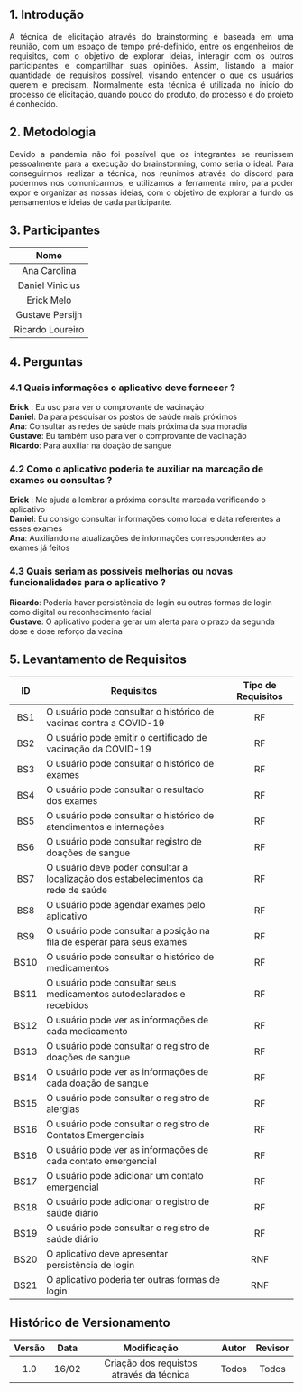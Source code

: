 
## 1. Introdução
<p style="text-align: justify;"> A técnica de elicitação através do brainstorming é baseada em uma reunião, com um espaço de tempo pré-definido, entre os engenheiros de requisitos, com o objetivo de explorar ideias, interagir com os outros participantes e compartilhar suas opiniões. Assim, listando a maior quantidade de requisitos possível, visando entender o que os usuários querem e precisam. Normalmente esta técnica é utilizada no inicío do processo de elicitação, quando pouco do produto, do processo e do projeto é conhecido.</p>

## 2. Metodologia
<p style="text-align: justify;"> Devido a pandemia não foi possível que os integrantes se reunissem pessoalmente para a execução do brainstorming, como seria o ideal. Para conseguirmos realizar a técnica, nos reunimos através do discord para podermos nos comunicarmos, e utilizamos a ferramenta miro, para poder expor e organizar as nossas ideias, com o objetivo de explorar a fundo os pensamentos e ideias de cada participante. 
</p>


## 3. Participantes
|Nome|
|:----:|
|Ana Carolina|
|Daniel Vinicius|
|Erick Melo|
|Gustave Persijn|
|Ricardo Loureiro|


## 4. Perguntas

### 4.1 Quais informações o aplicativo deve fornecer ? <br>
**Erick** : Eu uso para ver o comprovante de vacinação <br>
**Daniel**: Da para pesquisar os postos de saúde mais próximos <br>
**Ana**: Consultar as redes de saúde mais próxima da sua moradia<br>
**Gustave**: Eu também uso para ver o comprovante de vacinação <br>
**Ricardo**: Para auxiliar na doação de sangue <br>

### 4.2 Como o aplicativo poderia te auxiliar na marcação de exames ou consultas ?

**Erick** : Me ajuda a lembrar a próxima consulta marcada verificando o aplicativo<br>
**Daniel**: Eu consigo consultar informações como local e data referentes a esses exames<br>
**Ana**: Auxiliando na atualizações de informações correspondentes ao exames já feitos<br>

### 4.3 Quais seriam as possíveis melhorias ou novas funcionalidades para o aplicativo ?

**Ricardo**: Poderia haver persistência de login ou outras formas de login como digital ou reconhecimento facial<br>
**Gustave**: O aplicativo poderia gerar um alerta para o prazo da segunda dose e dose reforço da vacina<br>

## 5. Levantamento de Requisitos


| ID   | Requisitos                                                                         | Tipo de Requisitos |
|:----:|------------------------------------------------------------------------------------|:------------------:|
| BS1  | O usuário pode consultar o histórico de vacinas contra a COVID-19                  | RF                 |
| BS2  | O usuário pode emitir o certificado de vacinação da COVID-19                       | RF                 |
| BS3  | O usuário pode consultar o histórico de exames                                     | RF                 |
| BS4  | O usuário pode consultar o resultado dos exames                                    | RF                 |
| BS5  | O usuário pode consultar o histórico de atendimentos e internações                 | RF                 |
| BS6  | O usuário pode consultar registro de doações de sangue                             | RF                 |
| BS7  | O usuário deve poder consultar a localização dos estabelecimentos da rede de saúde | RF                 |
| BS8  | O usuário pode agendar exames pelo aplicativo                                      | RF                 |
| BS9  | O usuário pode consultar a posição na fila de esperar para seus exames             | RF                 |
| BS10 | O usuário pode consultar o histórico de medicamentos                               | RF                 |
| BS11 | O usuário pode consultar seus medicamentos autodeclarados e recebidos              | RF                 |
| BS12 | O usuário pode ver as informações de cada medicamento                              | RF                 |
| BS13 | O usuário pode consultar o registro de doações de sangue                           | RF                 |
| BS14 | O usuário pode ver as informações de cada doação de sangue                         | RF                 |
| BS15 | O usuário pode consultar o registro de alergias                                    | RF                 |
| BS16 | O usuário pode consultar o registro de Contatos Emergenciais                       | RF                 |
| BS16 | O usuário pode ver as informações de cada contato emergencial                      | RF                 |
| BS17 | O usuário pode adicionar um contato emergencial                                    | RF                 |
| BS18 | O usuário pode adicionar o registro de saúde diário                                | RF                 |
| BS19 | O usuário pode consultar o registro de saúde diário                                | RF                 |
| BS20 | O aplicativo deve apresentar persistência de login                                 | RNF                |
| BS21 | O aplicativo poderia ter outras formas de login                                    | RNF                |


## Histórico de Versionamento
| Versão | Data | Modificação | Autor | Revisor |
|:--:|:--:|:--:|:--:|:--:|
|1.0|16/02|Criação dos requistos através da técnica|Todos|Todos|

